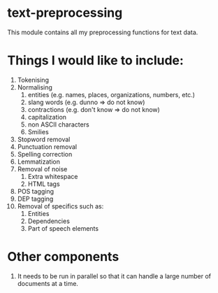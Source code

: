 # text-preprocessing
This module contains all my preprocessing functions for text data. 

# Things I would like to include:
1. Tokenising
2. Normalising
    1. entities (e.g. names, places, organizations, numbers, etc.)
    2. slang words (e.g. dunno => do not know)
    3. contractions (e.g. don't know => do not know)
    4. capitalization
    5. non ASCII characters
    6. Smilies
3. Stopword removal
4. Punctuation removal
5. Spelling correction
6. Lemmatization
7. Removal of noise
    1. Extra whitespace
    2. HTML tags
8. POS tagging
9. DEP tagging
10. Removal of specifics such as:
    1. Entities
    2. Dependencies
    3. Part of speech elements

# Other components
1. It needs to be run in parallel so that it can handle a large number of documents at a time. 
